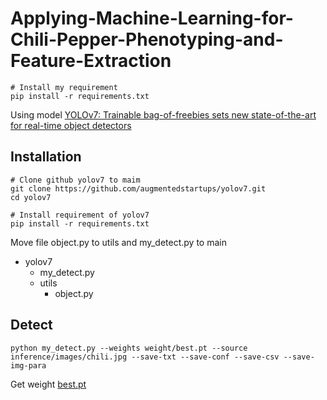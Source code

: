 # Applying-Machine-Learning-for-Chili-Pepper-Phenotyping-and-Feature-Extraction

``` shell
# Install my requirement
pip install -r requirements.txt
```

Using model [YOLOv7: Trainable bag-of-freebies sets new state-of-the-art for real-time object detectors](https://arxiv.org/abs/2207.02696)

## Installation

``` shell
# Clone github yolov7 to maim
git clone https://github.com/augmentedstartups/yolov7.git
cd yolov7

# Install requirement of yolov7
pip install -r requirements.txt
```
Move file object.py to utils and my_detect.py to main
- yolov7
  - my_detect.py
  - utils
    - object.py 

## Detect
``` shell
python my_detect.py --weights weight/best.pt --source inference/images/chili.jpg --save-txt --save-conf --save-csv --save-img-para
```
Get weight [best.pt](https://drive.google.com/file/d/1C4oFnHLHlNmvqJ8CpvWG1Wty6ygapeib/view?usp=sharing)

